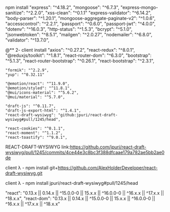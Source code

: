 

npm install 
    "express": "^4.18.2",
    "mongoose": "^6.7.3",
    "express-mongo-sanitize": "^2.2.0",
    "xss-clean": "^0.1.1"
    "express-validator": "^6.14.2",
    "body-parser": "^1.20.1",
    "mongoose-aggregate-paginate-v2": "^1.0.6",
    "accesscontrol": "^2.2.1",
    "passport": "^0.6.0",
    "passport-jwt": "^4.0.0",
    "dotenv": "^16.0.3",
    "http-status": "^1.5.3",
    "bcrypt": "^5.1.0",
    "jsonwebtoken": "^8.5.1",
    "mailgen": "^2.0.27",
    "nodemailer": "^6.8.0",
    "validator": "^13.7.0",



@** 2- client install
    "axios": "^0.27.2",
    "react-redux": "^8.0.1",
    "@reduxjs/toolkit": "^1.8.1",
    "react-router-dom": "^6.3.0",
    "bootstrap": "^5.1.3",
    "react-router-bootstrap": "^0.26.1",
    "react-bootstrap": "^2.3.1",

    "formik": "^2.2.9",
    "yup": "^0.32.11"

    "@emotion/react": "^11.9.0",
    "@emotion/styled": "^11.8.1",
    "@mui/icons-material": "^5.6.2",
    "@mui/material": "^5.7.0",

    "draft-js": "^0.11.7",
    "draft-js-export-html": "^1.4.1",
    "react-draft-wysiwyg": "github:jpuri/react-draft-wysiwyg#pull/1245/head",

    "react-cookies": "^0.1.1",
    "react-moment": "^1.1.2",
    "react-toastify": "^9.0.1",




REACT-DRAFT-WYSIWYG
link:https://github.com/jpuri/react-draft-wysiwyg/pull/1245/commits/4ce44e3c8bc3f388dfcaae179a782ae5bb2ae0de

client λ - npm install git+https://github.com/AlexHolderDeveloper/react-draft-wysiwyg.git

client λ - npm install jpuri/react-draft-wysiwyg#pull/1245/head

"react": "0.13.x || 0.14.x || ^15.0.0-0 || 15.x.x || ^16.0.0-0 || ^16.x.x || ^17.x.x || ^18.x.x",
"react-dom": "0.13.x || 0.14.x || ^15.0.0-0 || 15.x.x || ^16.0.0-0 || ^16.x.x || ^17.x.x || ^18.x.x"